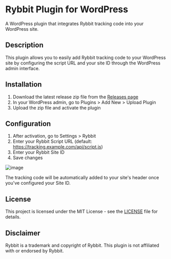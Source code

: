 # Rybbit Plugin for WordPress

A WordPress plugin that integrates Rybbit tracking code into your WordPress site.

## Description

This plugin allows you to easily add Rybbit tracking code to your WordPress site by configuring the script URL and your site ID through the WordPress admin interface.

## Installation

1. Download the latest release zip file from the [Releases page](https://github.com/didyouexpectthat/rybbit-wordpress-plugin/releases)
2. In your WordPress admin, go to Plugins > Add New > Upload Plugin
3. Upload the zip file and activate the plugin

## Configuration

1. After activation, go to Settings > Rybbit
2. Enter your Rybbit Script URL (default: https://tracking.example.com/api/script.js)
3. Enter your Rybbit Site ID
4. Save changes

![image](https://github.com/user-attachments/assets/1b4ea550-3ac2-41fb-9c44-099c962cd014)

The tracking code will be automatically added to your site's header once you've configured your Site ID.

## License

This project is licensed under the MIT License - see the [LICENSE](LICENSE) file for details.

## Disclaimer

Rybbit is a trademark and copyright of Rybbit. This plugin is not affiliated with or endorsed by Rybbit.
